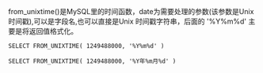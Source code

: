 from\_unixtime\(\)是MySQL里的时间函数，date为需要处理的参数\(该参数是Unix 时间戳\),可以是字段名,也可以直接是Unix 时间戳字符串，后面的 '%Y%m%d' 主要是将返回值格式化。

```
SELECT FROM_UNIXTIME( 1249488000, '%Y%m%d' )

SELECT FROM_UNIXTIME( 1249488000, '%Y年%m月%d' ) 


```




